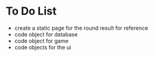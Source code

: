 # To Do List

* create a static page for the round result for reference
* code object for database
* code object for game
* code objects for the ui